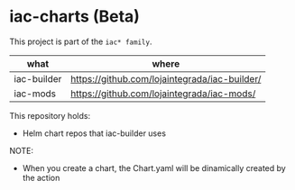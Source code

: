 # iac-charts (Beta)

This project is part of the `iac* family`.

| what            | where                                             |
|---              | ---                                               |
| iac-builder     | https://github.com/lojaintegrada/iac-builder/     |
| iac-mods        | https://github.com/lojaintegrada/iac-mods/        |

This repository holds:
- Helm chart repos that iac-builder uses

NOTE:
- When you create a chart, the Chart.yaml will be dinamically created by the action
